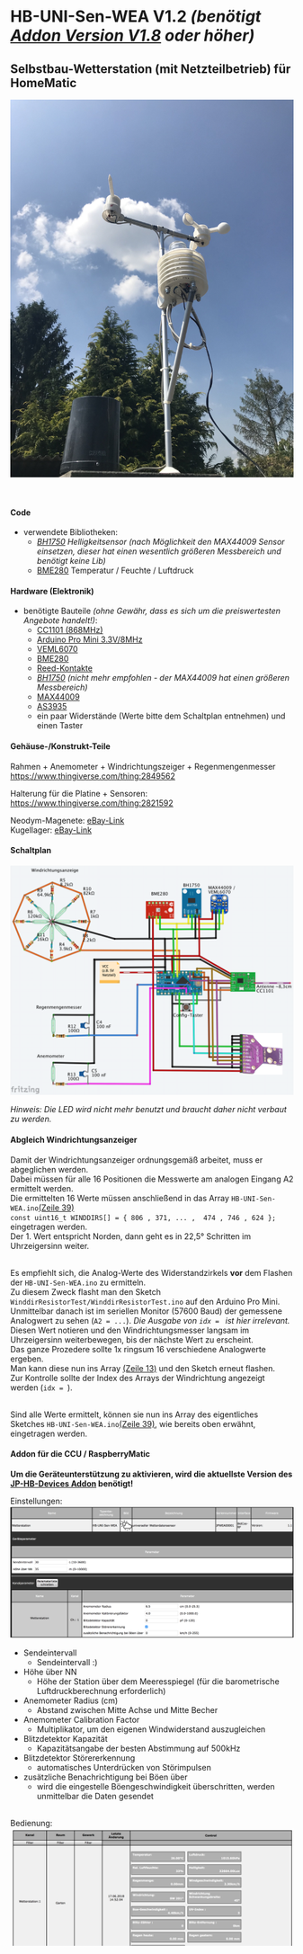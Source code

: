 # HB-UNI-Sen-WEA V1.2 _(benötigt [Addon Version V1.8](https://github.com/jp112sdl/JP-HB-Devices-addon/releases/latest) oder höher)_
## Selbstbau-Wetterstation (mit Netzteilbetrieb) für HomeMatic 
![complete](Images/4.png)

<br>

#### Code
- verwendete Bibliotheken:
  - _[BH1750](https://github.com/claws/BH1750) Helligkeitsensor (nach Möglichkeit den MAX44009 Sensor einsetzen, dieser hat einen wesentlich größeren Messbereich und benötigt keine Lib)_
  - [BME280](https://github.com/finitespace/BME280) Temperatur / Feuchte / Luftdruck

#### Hardware (Elektronik)
- benötigte Bauteile _(ohne Gewähr, dass es sich um die preiswertesten Angebote handelt!)_:
  - [CC1101 (868MHz)](https://de.aliexpress.com/item/CC1101-Wireless-Module-Long-Distance-Transmission-Antenna-868MHZ-M115-For-FSK-GFSK-ASK-OOK-MSK-64/32635393463.html) 
  - [Arduino Pro Mini 3.3V/8MHz](https://de.aliexpress.com/item/Free-Shipping-1pcs-pro-mini-atmega328-Pro-Mini-328-Mini-ATMEGA328-3-3V-8MHz-for-Arduino/32342672626.html)
  - [VEML6070](https://www.ebay.de/itm/183207531222)
  - [BME280](https://www.ebay.de/itm/253107395109)
  - [Reed-Kontakte](https://www.ebay.de/itm/263000077321)
  - _[BH1750](https://www.ebay.de/itm/162351871499) (nicht mehr empfohlen - der MAX44009 hat einen größeren Messbereich)_
  - [MAX44009](https://www.ebay.de/itm/162727018038)
  - [AS3935](https://de.aliexpress.com/item/New-AS3935-lightning-sensor-Lightning-lightning-lightning-detection-storm-distance/32830108558.html)
  - ein paar Widerstände (Werte bitte dem Schaltplan entnehmen) und einen Taster


#### Gehäuse-/Konstrukt-Teile
Rahmen + Anemometer + Windrichtungszeiger + Regenmengenmesser<br>
https://www.thingiverse.com/thing:2849562

Halterung für die Platine + Sensoren:<br>
https://www.thingiverse.com/thing:2821592

Neodym-Magenete: [eBay-Link](https://www.ebay.de/itm/180935986047) <br>
Kugellager: [eBay-Link](https://www.ebay.de/itm/251368539841)

#### Schaltplan

![wiring](Images/wiring.png)

_Hinweis: Die LED wird nicht mehr benutzt und braucht daher nicht verbaut zu werden._

#### Abgleich Windrichtungsanzeiger

Damit der Windrichtungsanzeiger ordnungsgemäß arbeitet, muss er abgeglichen werden.<br>
Dabei müssen für alle 16 Positionen die Messwerte am analogen Eingang A2 ermittelt werden.<br>
Die ermittelten 16 Werte müssen anschließend in das Array `HB-UNI-Sen-WEA.ino`[(Zeile 39)](https://github.com/jp112sdl/HB-UNI-Sen-WEA/blob/724c120519640d56590500ac2d985ecd0458dfc7/HB-UNI-Sen-WEA.ino#L39)<br>
`const uint16_t WINDDIRS[] = { 806 , 371, ... ,  474 , 746 , 624 };`<br>
eingetragen werden.<br>
Der 1. Wert entspricht Norden, dann geht es in 22,5° Schritten im Uhrzeigersinn weiter.<br><br>

Es empfiehlt sich, die Analog-Werte des Widerstandzirkels **vor** dem Flashen der `HB-UNI-Sen-WEA.ino` zu ermitteln.<br>
Zu diesem Zweck flasht man den Sketch `WinddirResistorTest/WinddirResistorTest.ino` auf den Arduino Pro Mini.<br>
Unmittelbar danach ist im seriellen Monitor (57600 Baud) der gemessene Analogwert zu sehen (`A2 = ...`). _Die Ausgabe von `idx = ` ist hier irrelevant._ <br>
Diesen Wert notieren und den Windrichtungsmesser langsam im Uhrzeigersinn weiterbewegen, bis der nächste Wert zu erscheint.<br>
Das ganze Prozedere sollte 1x ringsum 16 verschiedene Analogwerte ergeben.<br>
Man kann diese nun ins Array [(Zeile 13)](https://github.com/jp112sdl/HB-UNI-Sen-WEA/blob/724c120519640d56590500ac2d985ecd0458dfc7/WinddirResistorTest/WinddirResistorTest.ino#L13) und den Sketch erneut flashen.<br>
Zur Kontrolle sollte der Index des Arrays der Windrichtung angezeigt werden (`idx = `).<br><br>

Sind alle Werte ermittelt, können sie nun ins Array des eigentliches Sketches `HB-UNI-Sen-WEA.ino`[(Zeile 39)](https://github.com/jp112sdl/HB-UNI-Sen-WEA/blob/724c120519640d56590500ac2d985ecd0458dfc7/HB-UNI-Sen-WEA.ino#L39), wie bereits oben erwähnt, eingetragen werden.<br>

#### Addon für die CCU / RaspberryMatic

**Um die Geräteunterstützung zu aktivieren, wird die aktuellste Version des [JP-HB-Devices Addon](https://github.com/jp112sdl/JP-HB-Devices-addon/releases/latest) benötigt!**

Einstellungen:<br>
![einstellungen](Images/CCU_Einstellungen.png)

- Sendeintervall
  - Sendeintervall :)
- Höhe über NN
  - Höhe der Station über dem Meeresspiegel (für die barometrische Luftdruckberechnung erforderlich)
- Anemometer Radius (cm)
  - Abstand zwischen Mitte Achse und Mitte Becher
- Anemometer Calibration Factor
  - Multiplikator, um den eigenen Windwiderstand auszugleichen
- Blitzdetektor Kapazität
  - Kapazitätsangabe der besten Abstimmung auf 500kHz
- Blitzdetektor Störererkennung
  - automatisches Unterdrücken von Störimpulsen
- zusätzliche Benachrichtigung bei Böen über
  - wird die eingestelle Böengeschwindigkeit überschritten, werden unmittelbar die Daten gesendet 
  
<br>Bedienung:<br>
![bedienung](Images/CCU_Bedienung.png)


